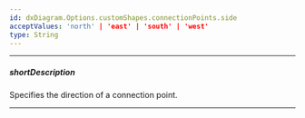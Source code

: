 ```yaml
---
id: dxDiagram.Options.customShapes.connectionPoints.side
acceptValues: 'north' | 'east' | 'south' | 'west'
type: String
---
```

---
##### shortDescription
Specifies the direction of a connection point.

---
